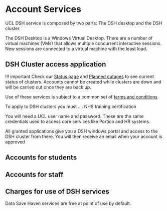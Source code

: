 # Account Services

UCL DSH service is composed by two parts: The DSH desktop and the DSH cluster. 

The DSH Desktop is a Windows Virtual Desktop. There are a number of virtual machines (VMs) that allows multiple concurrent interactive sessions. New sessions are connected to a virtual machine with the least load. 

## DSH Cluster access application






!!! important
    Check our [Status page](Status_page.md) and [Planned outages](Planned_Outages.md) to see 
    current status of clusters. Accounts cannot be created while clusters are down and will be 
    carried out once they are back up.

Use of these services is subject to a common set of [terms and conditions](Terms_and_Conditions.md)

To apply to DSH clusters you must ....
NHS training certification

You will need a UCL user name and password. These are the same credentials used
to access core services like Portico and HR systems.

All granted applications give you a DSH windows portal and access to the DSH cluster from there.
You will then receive an email when your account is approved

## Accounts for students

## Accounts for staff

## Charges for use of DSH services

Data Save Haven services are free at point of use by default.
